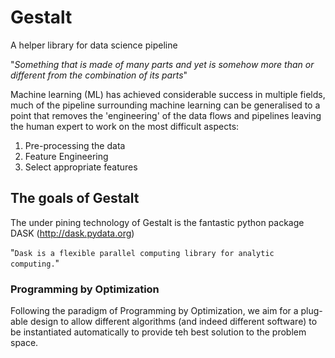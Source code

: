 # Gestalt

A helper library for data science pipeline

"_Something that is made of many parts and yet is somehow more than or different from the combination of its parts_"

Machine learning (ML) has achieved considerable success in multiple fields, much of the pipeline surrounding machine 
learning can be generalised to a point that removes the 'engineering' of the data flows and pipelines leaving the human
expert to work on the most difficult aspects:

1. Pre-processing the data
2. Feature Engineering
3. Select appropriate features

## The goals of Gestalt
The under pining technology of Gestalt is the fantastic python package DASK (http://dask.pydata.org) 

"`Dask is a flexible parallel computing library for analytic computing.`"

### Programming by Optimization
Following the paradigm of Programming by Optimization, we aim for a plug-able design to allow different algorithms (and
indeed different software) to be instantiated automatically to provide teh best solution to the problem space.
